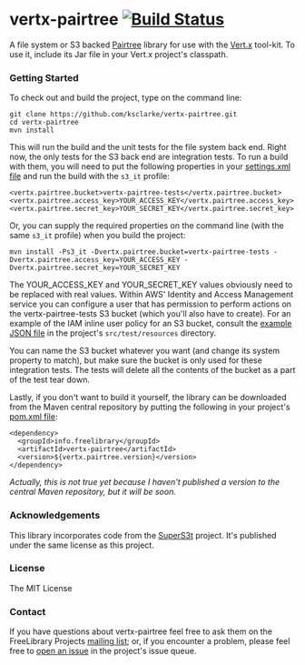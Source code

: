 # vertx-pairtree [![Build Status](https://travis-ci.org/ksclarke/vertx-pairtree.png?branch=master)](https://travis-ci.org/ksclarke/vertx-pairtree)

A file system or S3 backed [Pairtree](https://wiki.ucop.edu/display/Curation/PairTree) library for use with the [Vert.x](http://vertx.io/) tool-kit. To use it, include its Jar file in your Vert.x project's classpath.

### Getting Started

To check out and build the project, type on the command line:

    git clone https://github.com/ksclarke/vertx-pairtree.git
    cd vertx-pairtree
    mvn install

This will run the build and the unit tests for the file system back end. Right now, the only tests for the S3 back end are integration tests. To run a build with them, you will need to put the following properties in your [settings.xml file](https://maven.apache.org/settings.html) and run the build with the `s3_it` profile:

    <vertx.pairtree.bucket>vertx-pairtree-tests</vertx.pairtree.bucket>
    <vertx.pairtree.access_key>YOUR_ACCESS_KEY</vertx.pairtree.access_key>
    <vertx.pairtree.secret_key>YOUR_SECRET_KEY</vertx.pairtree.secret_key>

Or, you can supply the required properties on the command line (with the same `s3_it` profile) when you build the project:

    mvn install -Ps3_it -Dvertx.pairtree.bucket=vertx-pairtree-tests -Dvertx.pairtree.access_key=YOUR_ACCESS_KEY -Dvertx.pairtree.secret_key=YOUR_SECRET_KEY

The YOUR_ACCESS_KEY and YOUR_SECRET_KEY values obviously need to be replaced with real values. Within AWS' Identity and Access Management service you can configure a user that has permission to perform actions on the vertx-pairtree-tests S3 bucket (which you'll also have to create). For an example of the IAM inline user policy for an S3 bucket, consult the [example JSON file](https://github.com/ksclarke/freelib-utils/blob/master/src/test/resources/sample-iam-policy.json) in the project's `src/test/resources` directory.

You can name the S3 bucket whatever you want (and change its system property to match), but make sure the bucket is only used for these integration tests. The tests will delete all the contents of the bucket as a part of the test tear down.

Lastly, if you don't want to build it yourself, the library can be downloaded from the Maven central repository by putting the following in your project's [pom.xml file](https://maven.apache.org/guides/introduction/introduction-to-dependency-mechanism.html):

    <dependency>
      <groupId>info.freelibrary</groupId>
      <artifactId>vertx-pairtree</artifactId>
      <version>${vertx.pairtree.version}</version>
    </dependency>

_Actually, this is not true yet because I haven't published a version to the central Maven repository, but it will be soon._

### Acknowledgements

This library incorporates code from the [SuperS3t](https://github.com/spartango/SuperS3t/) project. It's published under the same license as this project.

### License

The MIT License

### Contact

If you have questions about vertx-pairtree feel free to ask them on the FreeLibrary Projects [mailing list](https://groups.google.com/forum/#!forum/freelibrary-projects); or, if you encounter a problem, please feel free to [open an issue](https://github.com/ksclarke/vertx-pairtree/issues "GitHub Issue Queue") in the project's issue queue.